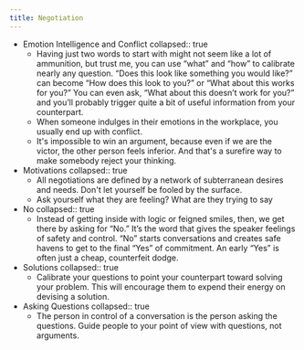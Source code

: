 ```yaml
---
title: Negotiation
---
```


- Emotion Intelligence and Conflict 
  collapsed:: true
	- Having just two words to start with might not seem like a lot of ammunition, but  trust me, you can use “what” and “how” to  calibrate nearly any question. “Does this look like something you would like?”  can become “How does this look to you?” or “What about this works for you?” You  can even ask, “What about this doesn’t work for you?” and you’ll probably  trigger quite a bit of useful information from your counterpart.
	- When someone indulges in their emotions in the workplace, you usually end up with conflict.
	- It's impossible to win an argument, because even if we  are the victor, the other person feels inferior. And that's a surefire way to make somebody reject your 
	  thinking.
- Motivations
  collapsed:: true
	- All negotiations are defined by a network of subterranean desires and needs. Don't let yourself be fooled by the surface.
	- Ask yourself what they are feeling? What are they trying to say
- No
  collapsed:: true
	- Instead of getting inside with logic or feigned smiles, then, we get there by asking for “No.” It’s the word that gives the speaker feelings of safety and control. “No” starts conversations and creates safe havens to get to the final “Yes” of commitment. An early “Yes” is often just a cheap, counterfeit dodge.
- Solutions
  collapsed:: true
	- Calibrate your questions to point your counterpart toward solving your problem. This will encourage them to expend their energy on devising a solution.
- Asking Questions
  collapsed:: true
	- The person in control of a conversation is the person asking the questions. Guide people to your point of view with questions, not arguments.